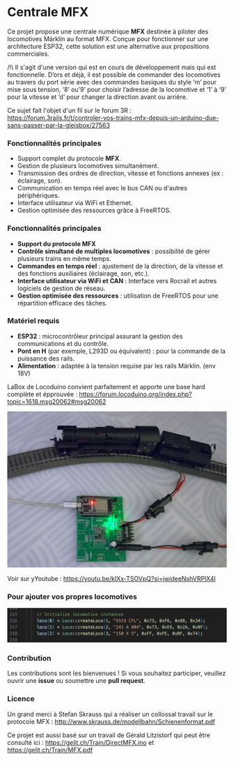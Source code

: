 # Centrale MFX

Ce projet propose une centrale numérique **MFX** destinée à piloter des locomotives Märklin au format MFX. Conçue pour fonctionner sur une architecture ESP32, cette solution est une alternative aux propositions commerciales.

/!\ Il s'agit d'une version qui est en cours de développement mais qui est fonctionnelle. D’ors et déjà, il est possible de commander des locomotives au travers du port série avec des commandes basiques du style ‘m’ pour mise sous tension, ‘8’ ou’9’ pour choisir l’adresse de la locomotive et ‘1’ à ‘9’ pour la vitesse  et ’d’ pour changer la direction avant ou arrière.


Ce sujet fait l'objet d'un fil sur le forum 3R : https://forum.3rails.fr/t/controler-vos-trains-mfx-depuis-un-arduino-due-sans-passer-par-la-gleisbox/27563

### Fonctionnalités principales
- Support complet du protocole **MFX**.
- Gestion de plusieurs locomotives simultanément.
- Transmission des ordres de direction, vitesse et fonctions annexes (ex : éclairage, son).
- Communication en temps réel avec le bus CAN ou d'autres périphériques.
- Interface utilisateur via WiFi et Ethernet.
- Gestion optimisée des ressources grâce à FreeRTOS.

### Fonctionnalités principales

- **Support du protocole MFX**
- **Contrôle simultané de multiples locomotives** : possibilité de gérer plusieurs trains en même temps.
- **Commandes en temps réel** : ajustement de la direction, de la vitesse et des fonctions auxiliaires (éclairage, son, etc.).
- **Interface utilisateur via WiFi et CAN** : Interface vers Rocrail et autres logiciels de gestion de réseau.
- **Gestion optimisée des ressources** : utilisation de FreeRTOS pour une répartition efficace des tâches.

### Matériel requis

- **ESP32** : microcontrôleur principal assurant la gestion des communications et du contrôle.
- **Pont en H** (par exemple, L293D ou équivalent) : pour la commande de la puissance des rails.
- **Alimentation** : adaptée à la tension requise par les rails Märklin. (env 18V)

LaBox de Locoduino convient parfaitement et apporte une base hard complète et épprouvée : https://forum.locoduino.org/index.php?topic=1618.msg20062#msg20062

<img src="include/_DSC1639.jpg" alt="laBox de Locoduino" width="1000">

Voir sur yYoutube : https://youtu.be/kIXx-TSOVpQ?si=jwideeNshVRPlX4l

### Pour ajouter vos propres locomotives

<img src="include/ajout_locomotives.png" alt="ajout_loco" width="1000">

### Contribution

Les contributions sont les bienvenues ! Si vous souhaitez participer, veuillez ouvrir une **issue** ou soumettre une **pull request**.

### Licence

Un grand merci à Stefan Skrauss qui a réaliser un collossal travail sur le protocole MFX : http://www.skrauss.de/modellbahn/Schienenformat.pdf

Ce projet est aussi basé sur un travail de Gérald Litzistorf qui peut être consulté ici : https://gelit.ch/Train/DirectMFX.ino et https://gelit.ch/Train/MFX.pdf



